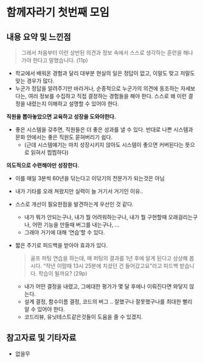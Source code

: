 # 함께자라기 첫번째 모임

## 내용 요약 및 느낀점
> 그래서 처음부터 이런 상반된 의견과 정보 속에서 스스로 생각하는 훈련을 해나가야 한다고 말했습니다. (11p)

- 학교에서 배워온 경험과 달리 대부분 현실의 일은 정답이 없고, 이말도 맞고 저말도 맞는 경우가 많다.
- 누군가 정답을 알려주기만 바라거나, 순종적으로 누군가의 의견에 동조하는 자세보다는, 여러 정보를 수집하고 직접 결정하는 경험들을 해야 한다. 스스로 왜 이런 결정을 내렸는지 이해하고 설명할 수 있어야 한다.

**직원을 뽑아놓았으면 교육하고 성장을 도와야한다.**

- 좋은 시스템을 갖추면, 직원들은 더 좋은 성과를 낼 수 있다. 반대로 나쁜 시스템과 문화 안에서는 좋은 직원도 묻혀버리기 쉽다.
    - (근데 시스템얘기는 마치 성장시키지 않아도 시스템이 좋으면 커버된다는 뜻으로 읽혀서 찝찝하다)

**의도적으로 수련해야만 성장한다.**

- 이를 매일 3분씩 60년을 닦는다고 이닦기의 전문가가 되는것은 아님
- 내가 기타를 오래 쳐왔지만 실력이 늘 거기서 거기인 이유..
- 스스로 개선이 필요한점을 발견하는게 우선인 것 같다.
    - 내가 뭐가 안되는구나, 내가 뭘 어려워하는구나, 내가 뭘 구현할때 오래걸리는구나, 어떤 기능을 만들때 버그를 내는구나, …
    - 그래야 거기에 대해 ‘연습’할 수 있다.
- 짧은 주기로 피드백을 받아야 효과가 있다.
    
    > 골프 퍼팅 연습을 하는데, 매 퍼팅의 결과를 1년 후에 알게 된다고 상상해 봅시다. “작년 이맘때 13시 25분에 치셨던 건 들어갔고요"라고 피드백 받습니다. 학습이 될까요? (29p)

    - 내가 어떤 결정을 내렸고, 그에대한 평가가 몇 달 후에나 이뤄진다면 와닿지 않는다.
    - 설계 결정, 함수이름 결정, 코드의 버그 .. 잘했구나 잘못했구나를 최대한 빨리 알 수 있어야 한다.
    - 코드리뷰, 유닛테스트같은것들이 도움을 줄 수 있겠지.

## 참고자료 및 기타자료
- 없을무
